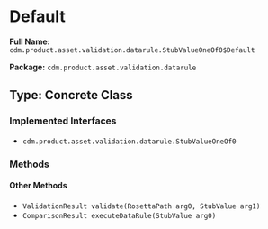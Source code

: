 # Default

**Full Name:** `cdm.product.asset.validation.datarule.StubValueOneOf0$Default`

**Package:** `cdm.product.asset.validation.datarule`

## Type: Concrete Class

### Implemented Interfaces

- `cdm.product.asset.validation.datarule.StubValueOneOf0`

### Methods

#### Other Methods

- `ValidationResult validate(RosettaPath arg0, StubValue arg1)`
- `ComparisonResult executeDataRule(StubValue arg0)`

